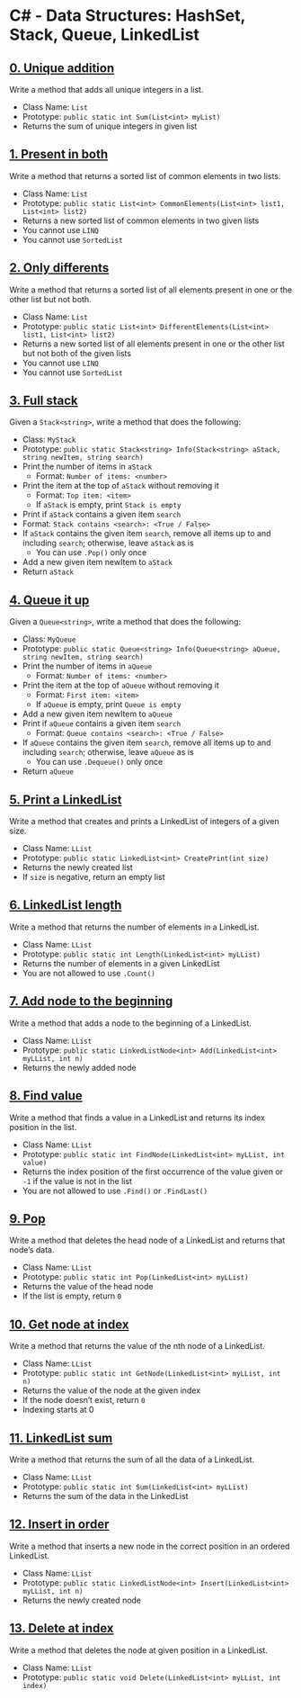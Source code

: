 # C# - Data Structures: HashSet, Stack, Queue, LinkedList

## [0. Unique addition](./0-unique_add/0-unique_add.cs)
Write a method that adds all unique integers in a list.
- Class Name: `List`
- Prototype: `public static int Sum(List<int> myList)`
- Returns the sum of unique integers in given list

## [1. Present in both](./1-common_elements/1-common_elements.cs)
Write a method that returns a sorted list of common elements in two lists.
- Class Name: `List`
- Prototype: `public static List<int> CommonElements(List<int> list1, List<int> list2)`
- Returns a new sorted list of common elements in two given lists
- You cannot use `LINQ`
- You cannot use `SortedList`

## [2. Only differents](./2-different_elements/2-different_elements.cs)
Write a method that returns a sorted list of all elements present in one or the other list but not both.
- Class Name: `List`
- Prototype: `public static List<int> DifferentElements(List<int> list1, List<int> list2)`
- Returns a new sorted list of all elements present in one or the other list but not both of the given lists
- You cannot use `LINQ`
- You cannot use `SortedList`

## [3. Full stack](./3-stack_push_pop/3-stack_push_pop.cs)
Given a `Stack<string>`, write a method that does the following:
- Class: `MyStack`
- Prototype: `public static Stack<string> Info(Stack<string> aStack, string newItem, string search)`
- Print the number of items in `aStack`
	- Format: `Number of items: <number>`
- Print the item at the top of `aStack` without removing it
	- Format: `Top item: <item>`
	- If `aStack` is empty, print `Stack is empty`
- Print if `aStack` contains a given item `search`
 - Format: `Stack contains <search>: <True / False>`
- If `aStack` contains the given item `search`, remove all items up to and including `search`; otherwise, leave `aStack` as is
	- You can use `.Pop()` only once
- Add a new given item newItem to `aStack`
- Return `aStack`

## [4. Queue it up](./4-queue_enqueue_dequeue/4-queue_enqueue_dequeue.cs)
Given a `Queue<string>`, write a method that does the following:
- Class: `MyQueue`
- Prototype: `public static Queue<string> Info(Queue<string> aQueue, string newItem, string search)`
- Print the number of items in `aQueue`
	- Format: `Number of items: <number>`
- Print the item at the top of `aQueue` without removing it
	- Format: `First item: <item>`
	- If `aQueue` is empty, print `Queue is empty`
- Add a new given item newItem to `aQueue`
- Print if `aQueue` contains a given item `search`
	- Format: `Queue contains <search>: <True / False>`
- If `aQueue` contains the given item `search`, remove all items up to and including `search`; otherwise, leave `aQueue` as is
	- You can use `.Dequeue()` only once
- Return `aQueue`

## [5. Print a LinkedList](./5-print_linkedlist/5-print_linkedlist.cs)
Write a method that creates and prints a LinkedList of integers of a given size.
- Class Name: `LList`
- Prototype: `public static LinkedList<int> CreatePrint(int size)`
- Returns the newly created list
- If `size` is negative, return an empty list

## [6. LinkedList length](./6-linkedlist_length/6-linkedlist_length.cs)
Write a method that returns the number of elements in a LinkedList.
- Class Name: `LList`
- Prototype: `public static int Length(LinkedList<int> myLList)`
- Returns the number of elements in a given LinkedList
- You are not allowed to use `.Count()`

## [7. Add node to the beginning](./7-linkedlist_add/7-linkedlist_add.cs)
Write a method that adds a node to the beginning of a LinkedList.
- Class Name: `LList`
- Prototype: `public static LinkedListNode<int> Add(LinkedList<int> myLList, int n)`
- Returns the newly added node

## [8. Find value](./8-linkedlist_find/8-linkedlist_find.cs)
Write a method that finds a value in a LinkedList and returns its index position in the list.
- Class Name: `LList`
- Prototype: `public static int FindNode(LinkedList<int> myLList, int value)`
- Returns the index position of the first occurrence of the value given or `-1` if the value is not in the list
- You are not allowed to use `.Find()` or `.FindLast()`

## [9. Pop](./9-linkedlist_pop/9-linkedlist_pop.cs)
Write a method that deletes the head node of a LinkedList and returns that node’s data.
- Class Name: `LList`
- Prototype: `public static int Pop(LinkedList<int> myLList)`
- Returns the value of the head node
- If the list is empty, return `0`

## [10. Get node at index](./10-linkedlist_get_node/10-linkedlist_get_node.cs)
Write a method that returns the value of the nth node of a LinkedList.
- Class Name: `LList`
- Prototype: `public static int GetNode(LinkedList<int> myLList, int n)`
- Returns the value of the node at the given index
- If the node doesn’t exist, return `0`
- Indexing starts at 0

## [11. LinkedList sum](./11-linkedlist_sum/11-linkedlist_sum.cs)
Write a method that returns the sum of all the data of a LinkedList.
- Class Name: `LList`
- Prototype: `public static int Sum(LinkedList<int> myLList)`
- Returns the sum of the data in the LinkedList

## [12. Insert in order](./12-linkedlist_insert/12-linkedlist_insert.cs)
Write a method that inserts a new node in the correct position in an ordered LinkedList.
- Class Name: `LList`
- Prototype: `public static LinkedListNode<int> Insert(LinkedList<int> myLList, int n)`
- Returns the newly created node

## [13. Delete at index](./13-linkedlist_delete/13-linkedlist_delete.cs)
Write a method that deletes the node at given position in a LinkedList.
- Class Name: `LList`
- Prototype: `public static void Delete(LinkedList<int> myLList, int index)`
